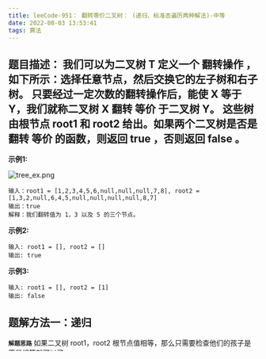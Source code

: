 ```yaml
---
title: leeCode-951： 翻转等价二叉树： (递归、标准态遍历两种解法)-中等
date: 2022-08-03 13:53:41
tags: 算法
---
```



<meta name="referrer" content="no-referrer"/>


## 题目描述：  我们可以为二叉树 T 定义一个 翻转操作 ，如下所示：选择任意节点，然后交换它的左子树和右子树。 只要经过一定次数的翻转操作后，能使 X 等于 Y，我们就称二叉树 X 翻转 等价 于二叉树 Y。 这些树由根节点 root1 和 root2 给出。如果两个二叉树是否是翻转 等价 的函数，则返回 true ，否则返回 false 。


**示例1:**

![tree_ex.png](https://upload-images.jianshu.io/upload_images/11846892-dbec13c5ee054474.png?imageMogr2/auto-orient/strip%7CimageView2/2/w/1240)

```
输入：root1 = [1,2,3,4,5,6,null,null,null,7,8], root2 = [1,3,2,null,6,4,5,null,null,null,null,8,7]
输出：true
解释：我们翻转值为 1，3 以及 5 的三个节点。

```

**示例2:**

```
输入: root1 = [], root2 = []
输出: true
```

**示例3:**

```
输入: root1 = [], root2 = [1]
输出: false
```

## 题解方法一：递归

**`解题思路`**
如果二叉树 root1，root2 根节点值相等，那么只需要检查他们的孩子是不是相等就可以了。
* 如果 root1 或者 root2 是 null，那么只有在他们都为 null 的情况下这两个二叉树才等价。
* 如果 root1，root2 的值不相等，那这两个二叉树的一定不等价。
* 如果以上条件都不满足，也就是当 root1 和 root2 的值相等的情况下，需要继续判断 root1 的孩子节点是不是跟 root2 的孩子节点相当。因为可以做翻转操作，所以这里有两种情况需要去判断。

代码实现如下： 
```
var flipEquiv = function(root1, root2) {
    if(root1 === root2) return true
    if(root1 == null || root2 == null || root1.val !== root2.val) return false
    return (flipEquiv(root1.left, root2.left) && flipEquiv(root1.right, root2.right) ) || (flipEquiv(root1.left, root2.right) && flipEquiv(root1.right, root2.left))
};
```


## 题解方法二：标准态遍历

**`解题思路`**
让树中所有节点的左孩子都小于右孩子，如果当前不满足就翻转。我们把这种状态的二叉树称为 标准态。所有等价二叉树在转换成标准态后都是完全一样的。

用深度优先遍历来对比这两棵树在标准态下是否完全一致。对于两颗等价树，在标准态下遍历的结果一定是一样的。


代码实现如下：

```

var flipEquiv = function(root1, root2) {
    let list1 = [] 
    let list2 = []
    dfs(root1, list1);
    dfs(root2, list2);
    return list1.length === list2.length && list1.every((v, i) =>{return v === list2[i]})
}
var dfs = function(node, list){
    if(node !== null) {
        list.push(node.val)
        let l = node.left !== null ? node.left.val : -1
        let r = node.right !== null ? node.right.val : -1
        if(l<r){
            dfs(node.left, list)
            dfs(node.right, list)
        } else {
            dfs(node.right, list)
            dfs(node.left, list)
        }
        list.push(null);
    }
}


```

## 结束语
---
总结：大功告成✌️✌️✌️✌️✌️✌️✌️✌️✌️✌️✌️✌️✌️✌️✌️✌️✌️✌️✌️✌️


参考链接:
* [翻转等价二叉树](https://leetcode.cn/problems/flip-equivalent-binary-trees/solution/fan-zhuan-deng-jie-er-cha-shu-by-leetcode/)